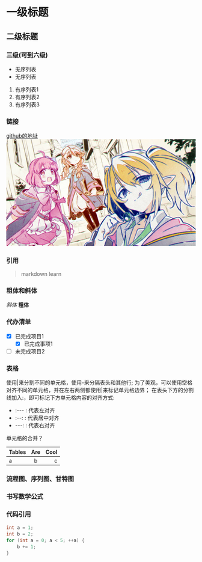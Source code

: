# 一级标题
## 二级标题
### 三级(可到六级)
- 无序列表
- 无序列表
1. 有序列表1
2. 有序列表2
3. 有序列表3
### 链接
[github的地址](https://github.com)
![](photo1.jpg)

### 引用
> markdown learn

### 粗体和斜体
*斜体*
**粗体**

### 代办清单
-[x] 已完成项目1
  - [x] 已完成事项1
-[ ] 未完成项目2

### 表格
使用|来分割不同的单元格，使用-来分隔表头和其他行;
为了美观，可以使用空格对齐不同的单元格，并在左右两侧都使用|来标记单元格边界；
在表头下方的分割线加入:，即可标记下方单元格内容的对齐方式:
- :--- : 代表左对齐
- :--: : 代表居中对齐
- ---: : 代表右对齐

单元格的合并？

| Tables  |  Are  |  Cool |
|:--------|:-----:|------:|
| a       |   b   |     c |

### 流程图、序列图、甘特图

### 书写数学公式

### 代码引用
```java
int a = 1;
int b = 2;
for (int a = 0; a < 5; ++a) {
    b += 1;
}
```
